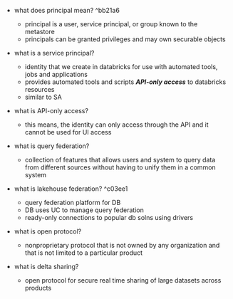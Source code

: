 - what does principal mean? ^bb21a6
	- principal is a user, service principal, or group known to the metastore
	- principals can be granted privileges and may own securable objects
- what is a service principal?
	- identity that we create in databricks for use with automated tools, jobs and applications
	- provides automated tools and scripts ***API-only access*** to databricks resources
	- similar to SA
- what is API-only access?
	- this means, the identity can only access through the API and it cannot be used for UI access
- what is query federation?
	- collection of features that allows users and system to query data from different sources without having to unify them in a common system
- what is lakehouse federation? ^c03ee1
	- query federation platform for DB
	- DB uses UC to manage query federation
	- ready-only connections to popular db solns using drivers

- what is open protocol?
	- nonproprietary protocol that is not owned by any organization and that is not limited to a particular product
- what is delta sharing?
	- open protocol for secure real time sharing of large datasets across products